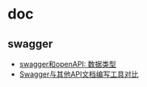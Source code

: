 # doc
## swagger
- [swagger和openAPI: 数据类型](https://www.breakyizhan.com/swagger/2969.html)
- [Swagger与其他API文档编写工具对比](https://haofly.net/swagger/)